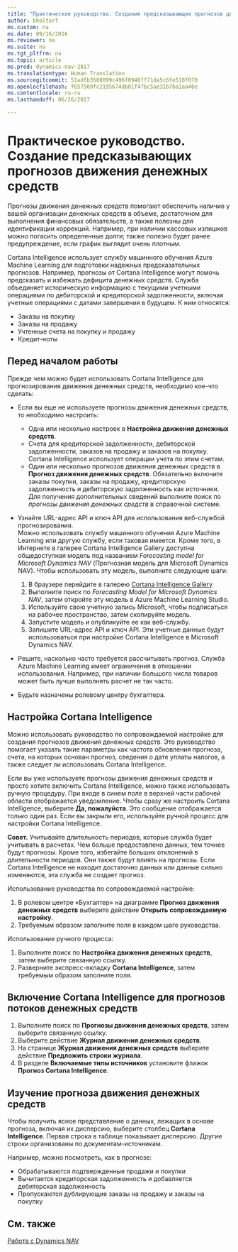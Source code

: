 ```yaml
---
title: "Практическое руководство. Создание предсказывающих прогнозов движения денежных средств"
author: bholtorf
ms.custom: na
ms.date: 09/16/2016
ms.reviewer: na
ms.suite: na
ms.tgt_pltfrm: na
ms.topic: article
ms.prod: dynamics-nav-2017
ms.translationtype: Human Translation
ms.sourcegitcommit: 51adfb3588099c496f0946ff71da5c6fe518f070
ms.openlocfilehash: f657509fc2195674db81f47bc5ae31b7ba1aa40e
ms.contentlocale: ru-ru
ms.lasthandoff: 06/26/2017

---
```


# <a name="how-to-make-predictive-cash-flow-forecasts"></a>Практическое руководство. Создание предсказывающих прогнозов движения денежных средств
Прогнозы движения денежных средств помогают обеспечить наличие у вашей организации денежных средств в объеме, достаточном для выполнения финансовых обязательств, а также полезны для идентификации коррекций. Например, при наличии кассовых излишков можно погасить определенные долги; также полезно будет ранее предупреждение, если график выглядит очень плотным. 

Cortana Intelligence использует службу машинного обучения Azure Machine Learning для подготовки надежных предсказательных прогнозов. Например, прогнозы от Cortana Intelligence могут помочь предсказать и избежать дефицита денежных средств. Служба объединяет историческую информацию с текущими учетными операциями по дебиторской и кредиторской задолженности, включая учетные операциями с датами завершения в будущем. К ним относятся:
* Заказы на покупку
* Заказы на продажу
* Учтенные счета на покупку и продажу
* Кредит-ноты

## <a name="before-you-start"></a>Перед началом работы  
Прежде чем можно будет использовать Cortana Intelligence для прогнозирования движения денежных средств, необходимо кое-что сделать: 
* Если вы еще не используете прогнозы движения денежных средств, то необходимо настроить:
    * Одна или несколько настроек в **Настройка движения денежных средств**. 
    * Счета для кредиторской задолженности, дебиторской задолженности, заказов на продажу и заказов на покупку. Cortana Intelligence использует операции учета по этим счетам.
    * Один или несколько прогнозов движения денежных средств в **Прогноз движения денежных средств**. Обязательно включите заказы покупки, заказы на продажу, кредиторскую задолженность и дебиторскую задолженность как источники.  
    Для получения дополнительных сведений выполните поиск по _прогнозы движения денежных средств_ в справочной системе. 
* Узнайте URL-адрес API и ключ API для использования веб-службой прогнозирования.  
    Можно использовать службу машинного обучения Azure Machine Learning или другую службу, если таковая имеется. Кроме того, в Интернете в галерее Cortana Intelligence Gallery доступна общедоступная модель под названием _Forecasting model for Microsoft Dynamics NAV_ (Прогнозная модель для Microsoft Dynamics NAV). Чтобы использовать эту модель, выполните следующие шаги:

    1. В браузере перейдите в галерею [Cortana Intelligence Gallery](https://go.microsoft.com/fwlink/?linkid=828352)
    2. Выполните поиск по _Forecasting Model for Microsoft Dynamics NAV_, затем откройте эту модель в Azure Machine Learning Studio.
    3. Используйте свою учетную запись Microsoft, чтобы подписаться на рабочее пространство, затем скопируйте модель.
    4. Запустите модель и опубликуйте ее как веб-службу.
    5. Запишите URL-адрес API и ключ API. Эти учетные данные будут использоваться при настройке Cortana Intelligence в Microsoft Dynamics NAV.  

* Решите, насколько часто требуется рассчитывать прогноз. Служба Azure Machine Learning имеет ограничения в отношении использования. Например, при наличии большого числа товаров может быть лучше выполнять расчет не так часто. 
* Будьте назначены ролевому центру бухгалтера. 

## <a name="set-up-cortana-intelligence"></a>Настройка Cortana Intelligence
Можно использовать руководство по сопровождаемой настройке для создания прогнозов движения денежных средств. Это руководство помогает указать такие параметры как частота обновления прогноза, счета, на которых основан прогноз, сведения о дате уплаты налогов, а также следует ли использовать Cortana Intelligence.  

Если вы уже используете прогнозы движения денежных средств и просто хотите включить Cortana Intelligence, можно также использовать ручную процедуру. При входе в синем поле в верхней части рабочей области отображается уведомление. Чтобы сразу же настроить Cortana Intelligence, выберите **Да, пожалуйста**. Это сообщение отображается только один раз. Если вы закрыли его, используйте ручной процесс для настройки Cortana Intelligence.  

**Совет.** Учитывайте длительность периодов, которые служба будет учитывать в расчетах. Чем больше предоставлено данных, тем точнее будут прогнозы. Кроме того, избегайте больших отклонений в длительности периодов. Они также будут влиять на прогнозы. Если Cortana Intelligence не находит достаточно данных или данные сильно изменяются, эта служба не создает прогноз. 

Использование руководства по сопровождаемой настройке:
1. В ролевом центре «Бухгалтер» на диаграмме **Прогноз движения денежных средств** выберите действие **Открыть сопровождаемую настройку**.
2. Требуемым образом заполните поля в каждом шаге руководства.

Использование ручного процесса:
1. Выполните поиск по **Настройка движения денежных средств**, затем выберите связанную ссылку.
2. Разверните экспресс-вкладку **Cortana Intelligence**, затем требуемым образом заполните поля.

## <a name="turn-on-cortana-intelligence-for-cash-flow-forecasts"></a>Включение Cortana Intelligence для прогнозов потоков денежных средств
1. Выполните поиск по **Прогнозы движения денежных средств**, затем выберите связанную ссылку.
2. Выберите действие **Журнал движения денежных средств**.
3. На странице **Журнал движения денежных средств** выберите действие **Предложить строки журнала**.  
4. В разделе **Включаемые типы источников** установите флажок **Прогноз Cortana Intelligence**.

## <a name="investigate-a-cash-flow-forecast"></a>Изучение прогноза движения денежных средств
Чтобы получить ясное представление о данных, лежащих в основе прогноза, включая их дисперсию, выберите столбец **Cortana Intelligence**. Первая строка в таблице показывает дисперсию. Другие строки организованы по документам-источникам.  

Например, можно посмотреть, как в прогнозе:    
* Обрабатываются подтвержденные продажи и покупки 
* Вычитается кредиторская задолженность и добавляется дебиторская задолженность
* Пропускаются дублирующие заказы на продажу и заказы на покупку

## <a name="see-also"></a>См. также  
[Работа с Dynamics NAV](ui-work-product.md)


